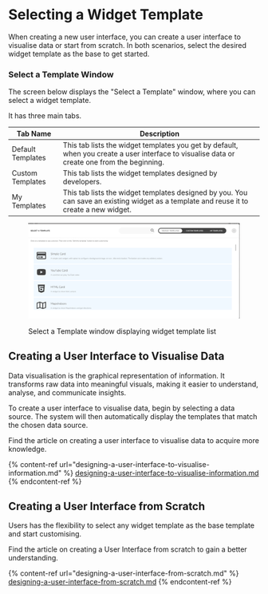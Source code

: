 # Selecting a Widget Template

When creating a new user interface, you can create a user interface to visualise data or start from scratch. In both scenarios, select the desired widget template as the base to get started.

### Select a Template Window

The screen below displays the "Select a Template" window, where you can select a widget template.

It has three main tabs.

| Tab Name          | Description                                                                                                                                  |
| ----------------- | -------------------------------------------------------------------------------------------------------------------------------------------- |
| Default Templates | This tab lists the widget templates you get by default, when you create a user interface to visualise data or create one from the beginning. |
| Custom Templates  | This tab lists the widget templates designed by developers.                                                                                  |
| My Templates      | This tab lists the widget templates designed by you. You can save an existing widget as a template and reuse it to create a new widget.      |



<figure><img src="../../../.gitbook/assets/image (4).png" alt=""><figcaption><p>Select a Template window displaying widget template list</p></figcaption></figure>

## Creating a User Interface to Visualise Data

Data visualisation is the graphical representation of information. It transforms raw data into meaningful visuals, making it easier to understand, analyse, and communicate insights.&#x20;

To create a user interface to visualise data, begin by selecting a data source. The system will then automatically display the templates that match the chosen data source.

Find the article on creating a user interface to visualise data to acquire more knowledge.

{% content-ref url="designing-a-user-interface-to-visualise-information.md" %}
[designing-a-user-interface-to-visualise-information.md](designing-a-user-interface-to-visualise-information.md)
{% endcontent-ref %}



## Creating a User Interface from Scratch

&#x20;Users has the flexibility to select any widget template as the base template and start customising.

Find the article on creating a User Interface from scratch to gain a better understanding.

{% content-ref url="designing-a-user-interface-from-scratch.md" %}
[designing-a-user-interface-from-scratch.md](designing-a-user-interface-from-scratch.md)
{% endcontent-ref %}

